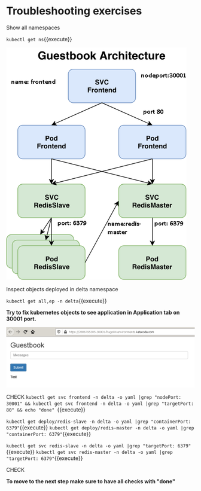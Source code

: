 # Troubleshooting exercises 

Show all namespaces

`kubectl get ns`{{execute}}

![Guestbook architecture](./assets/guestbook-architecture.png)

Inspect objects deployed in delta namespace

`kubectl get all,ep -n delta`{{execute}}


**Try to fix kubernetes objects to see application in Application tab on 30001 port.**

![Web application](./assets/guestbook-web.png)

CHECK
`kubectl get svc frontend -n delta -o yaml |grep "nodePort: 30001" && kubectl get svc frontend -n delta -o yaml |grep "targetPort: 80" && echo "done" `{{execute}}


`kubectl get deploy/redis-slave -n delta -o yaml |grep "containerPort: 6379"`{{execute}}
`kubectl get deploy/redis-master -n delta -o yaml |grep "containerPort: 6379"`{{execute}}

`kubectl get svc redis-slave -n delta -o yaml |grep "targetPort: 6379"`{{execute}}
`kubectl get svc redis-master -n delta -o yaml |grep "targetPort: 6379"`{{execute}}

CHECK



**To move to the next step make sure to have all checks with "done"**
